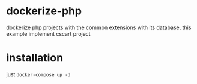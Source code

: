 # dockerize-php
dockerize php projects with the common extensions with its database, this example implement cscart project

# installation
just ``docker-compose up -d``
